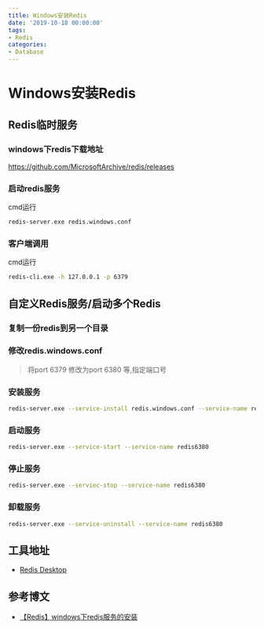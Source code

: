```yaml
---
title: Windows安装Redis
date: '2019-10-18 00:00:00'
tags:
- Redis
categories:
- Database
---
```


# Windows安装Redis

## Redis临时服务

### windows下redis下载地址

https://github.com/MicrosoftArchive/redis/releases

### 启动redis服务

cmd运行

```bash
redis-server.exe redis.windows.conf
```

### 客户端调用

cmd运行

```bash
redis-cli.exe -h 127.0.0.1 -p 6379
```

## 自定义Redis服务/启动多个Redis

### 复制一份redis到另一个目录

### 修改redis.windows.conf

> 将port 6379 修改为port 6380 等,指定端口号

### 安装服务

```bash
redis-server.exe --service-install redis.windows.conf --service-name redis6380 --loglevel verbose
```

### 启动服务

```bash
redis-server.exe --service-start --service-name redis6380
```

### 停止服务

```bash
redis-server.exe --serviec-stop --service-name redis6380
```

### 卸载服务

```bash
redis-server.exe --service-uninstall --service-name redis6380
```

## 工具地址

- [Redis Desktop](https://redisdesktop.com/)

## 参考博文

- [【Redis】windows下redis服务的安装](https://www.cnblogs.com/chuankang/p/10308771.html)
